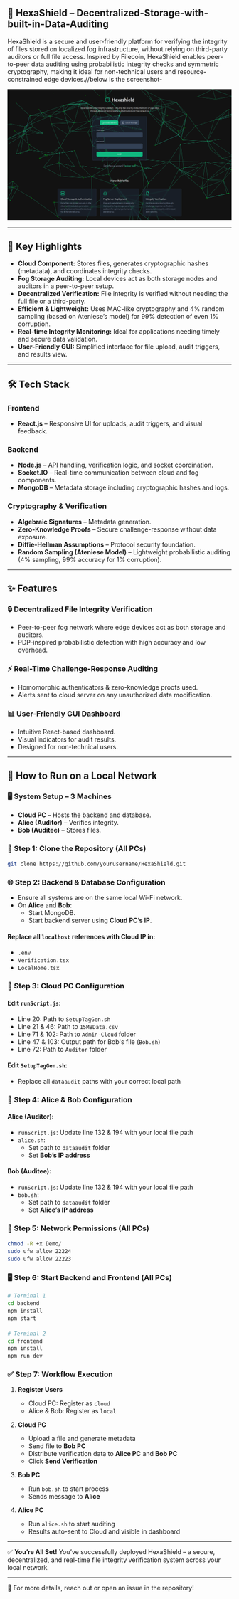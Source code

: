 ## 🔐 HexaShield – Decentralized-Storage-with-built-in-Data-Auditing

HexaShield is a secure and user-friendly platform for verifying the integrity of files stored on localized fog infrastructure, without relying on third-party auditors or full file access. Inspired by Filecoin, HexaShield enables peer-to-peer data auditing using probabilistic integrity checks and symmetric cryptography, making it ideal for non-technical users and resource-constrained edge devices.//below is the screenshot-

![Dashboard Screenshot](./assets/home.png)

---


## 🚀 Key Highlights

- **Cloud Component:** Stores files, generates cryptographic hashes (metadata), and coordinates integrity checks.
- **Fog Storage Auditing:** Local devices act as both storage nodes and auditors in a peer-to-peer setup.
- **Decentralized Verification:** File integrity is verified without needing the full file or a third-party.
- **Efficient & Lightweight:** Uses MAC-like cryptography and 4% random sampling (based on Ateniese’s model) for 99% detection of even 1% corruption.
- **Real-time Integrity Monitoring:** Ideal for applications needing timely and secure data validation.
- **User-Friendly GUI:** Simplified interface for file upload, audit triggers, and results view.

---

## 🛠️ Tech Stack

### Frontend
- **React.js** – Responsive UI for uploads, audit triggers, and visual feedback.

### Backend
- **Node.js** – API handling, verification logic, and socket coordination.
- **Socket.IO** – Real-time communication between cloud and fog components.
- **MongoDB** – Metadata storage including cryptographic hashes and logs.

### Cryptography & Verification
- **Algebraic Signatures** – Metadata generation.
- **Zero-Knowledge Proofs** – Secure challenge-response without data exposure.
- **Diffie-Hellman Assumptions** – Protocol security foundation.
- **Random Sampling (Ateniese Model)** – Lightweight probabilistic auditing (4% sampling, 99% accuracy for 1% corruption).

---

## ✨ Features

### 🔒 Decentralized File Integrity Verification
- Peer-to-peer fog network where edge devices act as both storage and auditors.
- PDP-inspired probabilistic detection with high accuracy and low overhead.

### ⚡ Real-Time Challenge-Response Auditing
- Homomorphic authenticators & zero-knowledge proofs used.
- Alerts sent to cloud server on any unauthorized data modification.

### 📊 User-Friendly GUI Dashboard
- Intuitive React-based dashboard.
- Visual indicators for audit results.
- Designed for non-technical users.

---

## 🚀 How to Run on a Local Network

### 🖥️ System Setup – 3 Machines
- **Cloud PC** – Hosts the backend and database.
- **Alice (Auditor)** – Verifies integrity.
- **Bob (Auditee)** – Stores files.

### 🔁 Step 1: Clone the Repository (All PCs)
```bash
git clone https://github.com/yourusername/HexaShield.git
```

### 🌐 Step 2: Backend & Database Configuration
- Ensure all systems are on the same local Wi-Fi network.
- On **Alice** and **Bob**:
    - Start MongoDB.
    - Start backend server using **Cloud PC’s IP**.

#### Replace all `localhost` references with **Cloud IP** in:
- `.env`
- `Verification.tsx`
- `LocalHome.tsx`

### 📁 Step 3: Cloud PC Configuration
#### Edit `runScript.js`:
- Line 20: Path to `SetupTagGen.sh`
- Line 21 & 46: Path to `15MBData.csv`
- Line 71 & 102: Path to `Admin-Cloud` folder
- Line 47 & 103: Output path for Bob's file (`Bob.sh`)
- Line 72: Path to `Auditor` folder

#### Edit `SetupTagGen.sh`:
- Replace all `dataaudit` paths with your correct local path

### 📁 Step 4: Alice & Bob Configuration

#### Alice (Auditor):
- `runScript.js`: Update line 132 & 194 with your local file path
- `alice.sh`:
    - Set path to `dataaudit` folder
    - Set **Bob’s IP address**

#### Bob (Auditee):
- `runScript.js`: Update line 132 & 194 with your local file path
- `bob.sh`:
    - Set path to `dataaudit` folder
    - Set **Alice’s IP address**

### 🔐 Step 5: Network Permissions (All PCs)
```bash
chmod -R +x Demo/
sudo ufw allow 22224
sudo ufw allow 22223
```

### 🖥️ Step 6: Start Backend and Frontend (All PCs)
```bash
# Terminal 1
cd backend
npm install
npm start

# Terminal 2
cd frontend
npm install
npm run dev
```

### ✅ Step 7: Workflow Execution

1. **Register Users**
    - Cloud PC: Register as `cloud`
    - Alice & Bob: Register as `local`

2. **Cloud PC**
    - Upload a file and generate metadata
    - Send file to **Bob PC**
    - Distribute verification data to **Alice PC** and **Bob PC**
    - Click **Send Verification**

3. **Bob PC**
    - Run `bob.sh` to start process
    - Sends message to **Alice**

4. **Alice PC**
    - Run `alice.sh` to start auditing
    - Results auto-sent to Cloud and visible in dashboard

---

✅ **You’re All Set!**
You’ve successfully deployed HexaShield – a secure, decentralized, and real-time file integrity verification system across your local network.

---

📌 For more details, reach out or open an issue in the repository!
